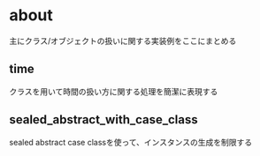 # about
主にクラス/オブジェクトの扱いに関する実装例をここにまとめる

## time
クラスを用いて時間の扱い方に関する処理を簡潔に表現する

## sealed_abstract_with_case_class
sealed abstract case classを使って、インスタンスの生成を制限する